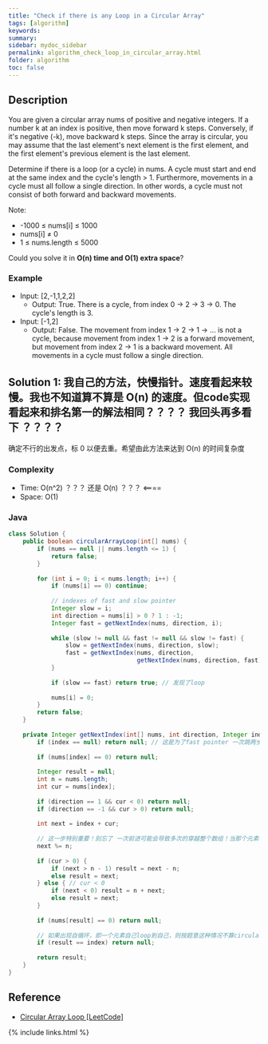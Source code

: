 ```yaml
---
title: "Check if there is any Loop in a Circular Array"
tags: [algorithm]
keywords:
summary:
sidebar: mydoc_sidebar
permalink: algorithm_check_loop_in_circular_array.html
folder: algorithm
toc: false
---
```


## Description
You are given a circular array nums of positive and negative integers. If a number k at an index is positive, then move forward k steps. Conversely, if it's negative (-k), move backward k steps. Since the array is circular, you may assume that the last element's next element is the first element, and the first element's previous element is the last element.

Determine if there is a loop (or a cycle) in nums. A cycle must start and end at the same index and the cycle's length > 1. Furthermore, movements in a cycle must all follow a single direction. In other words, a cycle must not consist of both forward and backward movements.

Note:
* -1000 ≤ nums[i] ≤ 1000
* nums[i] ≠ 0
* 1 ≤ nums.length ≤ 5000

Could you solve it in **O(n) time and O(1) extra space**?

### Example
* Input: [2,-1,1,2,2]
  * Output: True. There is a cycle, from index 0 -> 2 -> 3 -> 0. The cycle's length is 3.
* Input: [-1,2]
  * Output: False. The movement from index 1 -> 2 -> 1 -> ... is not a cycle, because movement from index 1 -> 2 is a forward movement, but movement from index 2 -> 1 is a backward movement. All movements in a cycle must follow a single direction.

## Solution 1: 我自己的方法，快慢指针。速度看起来较慢。我也不知道算不算是 O(n) 的速度。但code实现看起来和排名第一的解法相同？？？？ 我回头再多看下 ？？？？

确定不行的出发点，标 0 以便去重。希望由此方法来达到 O(n) 的时间复杂度

### Complexity
* Time: O(n^2) ？？？ 还是 O(n) ？？？  <====
* Space: O(1)

### Java
```java
class Solution {
    public boolean circularArrayLoop(int[] nums) {
        if (nums == null || nums.length <= 1) {
            return false;
        }
        
        for (int i = 0; i < nums.length; i++) {
            if (nums[i] == 0) continue;
            
            // indexes of fast and slow pointer
            Integer slow = i;
            int direction = nums[i] > 0 ? 1 : -1;
            Integer fast = getNextIndex(nums, direction, i);
            
            while (slow != null && fast != null && slow != fast) {
                slow = getNextIndex(nums, direction, slow);
                fast = getNextIndex(nums, direction, 
                                    getNextIndex(nums, direction, fast));
            }
            
            if (slow == fast) return true; // 发现了loop
            
            nums[i] = 0;
        }
        return false;
    }
    
    private Integer getNextIndex(int[] nums, int direction, Integer index) {
        if (index == null) return null; // 这是为了fast pointer 一次跳两步 的情况
        
        if (nums[index] == 0) return null;
        
        Integer result = null;
        int n = nums.length;
        int cur = nums[index];
        
        if (direction == 1 && cur < 0) return null;
        if (direction == -1 && cur > 0) return null;
        
        int next = index + cur;
        
        // 这一步特别重要！别忘了 一次前进可能会导致多次的穿越整个数组！当那个元素特别大的时候
        next %= n;
        
        if (cur > 0) {
            if (next > n - 1) result = next - n;
            else result = next;
        } else { // cur < 0
            if (next < 0) result = n + next;
            else result = next;
        }
        
        if (nums[result] == 0) return null;
        
        // 如果出现自循环，即一个元素自己loop到自己，则按题意这种情况不算circular
        if (result == index) return null;
        
        return result;
    }
}
```

## Reference
* [Circular Array Loop [LeetCode]](https://leetcode.com/problems/circular-array-loop/description/)

{% include links.html %}
